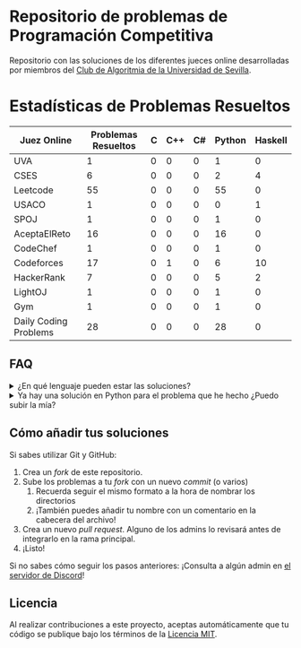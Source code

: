 # Repositorio de problemas de Programación Competitiva

Repositorio con las soluciones de los diferentes jueces online desarrolladas por miembros del [Club de Algoritmia de la Universidad de Sevilla](https://clubalgoritmiaus.es/).


# Estadísticas de Problemas Resueltos

<!-- START_STATS -->
| Juez Online | Problemas Resueltos | C | C++ | C# | Python | Haskell |
| --- | --- | --- | --- | --- | --- | --- |
| UVA | 1 | 0 | 0 | 0 | 1 | 0 |
| CSES | 6 | 0 | 0 | 0 | 2 | 4 |
| Leetcode | 55 | 0 | 0 | 0 | 55 | 0 |
| USACO | 1 | 0 | 0 | 0 | 0 | 1 |
| SPOJ | 1 | 0 | 0 | 0 | 1 | 0 |
| AceptaElReto | 16 | 0 | 0 | 0 | 16 | 0 |
| CodeChef | 1 | 0 | 0 | 0 | 1 | 0 |
| Codeforces | 17 | 0 | 1 | 0 | 6 | 10 |
| HackerRank | 7 | 0 | 0 | 0 | 5 | 2 |
| LightOJ | 1 | 0 | 0 | 0 | 1 | 0 |
| Gym | 1 | 0 | 0 | 0 | 1 | 0 |
| Daily Coding Problems | 28 | 0 | 0 | 0 | 28 | 0 |
<!-- END_STATS -->

## FAQ

<details>
  <summary>¿En qué lenguaje pueden estar las soluciones?</summary>

  ¡Cualquiera! Puedes utilizar el lenguaje con el que más cómodo te sientas o aprovechar para aprender uno nuevo.
</details>

<details>
  <summary>Ya hay una solución en Python para el problema que he hecho ¿Puedo subir la mía?</summary>

  ¡Por supuesto!
</details>


## Cómo añadir tus soluciones


Si sabes utilizar Git y GitHub:

 1. Crea un _fork_ de este repositorio.
 2. Sube los problemas a tu _fork_ con un nuevo _commit_ (o varios)
    1. Recuerda seguir el mismo formato a la hora de nombrar los directorios
    2. ¡También puedes añadir tu nombre con un comentario en la cabecera del archivo!
 3. Crea un nuevo _pull request_. Alguno de los admins lo revisará antes de integrarlo en la rama principal.
 4. ¡Listo!  <!-- A partir de ahora tu nombre aparecerá en la lista de personas que han contribuido a este repositorio. -->


Si no sabes cómo seguir los pasos anteriores: ¡Consulta a algún admin en [el servidor de Discord](discord-server)!


<!-- ## Personas que han contribuido a este repositorio -->


## Licencia

Al realizar contribuciones a este proyecto, aceptas automáticamente que tu código se publique bajo los términos de la [Licencia MIT](LICENSE).


<!-- Enlaces -->

[discord-server]: https://discord.gg/rd8cGEKZEX "Servidor de Discord"